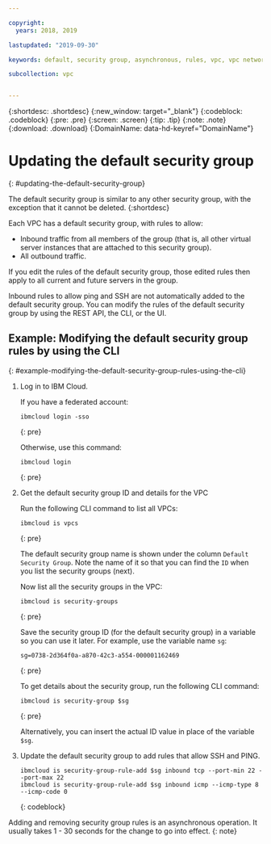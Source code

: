 ```yaml
---

copyright:
  years: 2018, 2019

lastupdated: "2019-09-30"

keywords: default, security group, asynchronous, rules, vpc, vpc network

subcollection: vpc


---
```


{:shortdesc: .shortdesc}
{:new_window: target="_blank"}
{:codeblock: .codeblock}
{:pre: .pre}
{:screen: .screen}
{:tip: .tip}
{:note: .note}
{:download: .download}
{:DomainName: data-hd-keyref="DomainName"}

# Updating the default security group
{: #updating-the-default-security-group}


The default security group is similar to any other security group, with the exception that it cannot be deleted.
{:shortdesc}

Each VPC has a default security group, with rules to allow:

* Inbound traffic from all members of the group (that is, all other virtual server instances that are attached to this security group).
* All outbound traffic.

If you edit the rules of the default security group, those edited rules then apply to all current and future servers in the group.

Inbound rules to allow ping and SSH are not automatically added to the default security group. You can modify the rules of the default security group by using the REST API, the CLI, or the UI.

## Example: Modifying the default security group rules by using the CLI
{: #example-modifying-the-default-security-group-rules-using-the-cli}

1. Log in to IBM Cloud.

   If you have a federated account:
   ```
   ibmcloud login -sso
   ```
   {: pre}

   Otherwise, use this command:

   ```
   ibmcloud login
   ```
   {: pre}

2. Get the default security group ID and details for the VPC

   Run the following CLI command to list all VPCs:

   ```
   ibmcloud is vpcs
   ```
   {: pre}

   The default security group name is shown under the column `Default Security Group`. Note the name of it so that you can find the `ID` when you list the security groups (next). 
   
   Now list all the security groups in the VPC:

   ```
   ibmcloud is security-groups
   ```
   {: pre}

   Save the security group ID (for the default security group) in a variable so you can use it later. For example, use the variable name `sg`:

   ```
   sg=0738-2d364f0a-a870-42c3-a554-000001162469
   ```
   {: pre}

   To get details about the security group, run the following CLI command:

   ```
   ibmcloud is security-group $sg
   ```
   {: pre}
   
   Alternatively, you can insert the actual ID value in place of the variable `$sg`.

3. Update the default security group to add rules that allow SSH and PING.

   ```
   ibmcloud is security-group-rule-add $sg inbound tcp --port-min 22 --port-max 22
   ibmcloud is security-group-rule-add $sg inbound icmp --icmp-type 8 --icmp-code 0
   ```
   {: codeblock}


Adding and removing security group rules is an asynchronous operation. It usually takes 1 - 30 seconds for the change to go into effect.
{: note}
